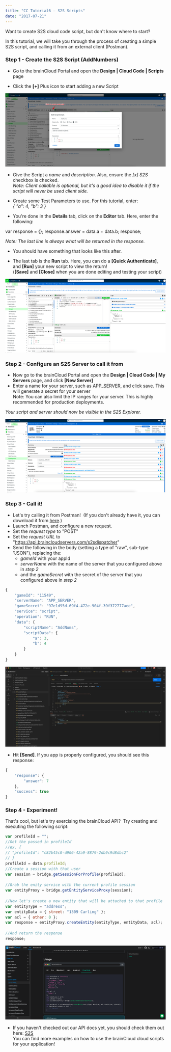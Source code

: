 ```yaml
---
title: "CC Tutorial6 – S2S Scripts"
date: "2017-07-21"
---
```


Want to create S2S cloud code script, but don't know where to start?

In this tutorial, we will take you through the process of creating a simple S2S script, and calling it from an external client (Postman).

### Step 1 - Create the S2S Script (AddNumbers)

-   Go to the brainCloud Portal and open the **Design | Cloud Code | Scripts** page

-   Click the **[+]** Plus icon to start adding a new Script

[![](images/S2S-Details.png)](images/S2S-Details.png)

-   Give the Script a _name_ and _description_. Also, ensure the _[x] S2S_ checkbox is checked.  
     _Note: Client callable is optional, but it's a good idea to disable it if the script will never be used client side._

-   Create some Test Parameters to use. For this tutorial, enter:  
     _{ "a": 4, "b": 3 }_

-   You're done in the **Details** tab, click on the **Editor** tab. Here, enter the following:

var response = {};
response.answer = data.a + data.b;
response;

_Note: The last line is always what will be returned in the response._

-   You should have something that looks like this after.

-   The last tab is the **Run** tab. Here, you can do a **[Quick Authenticate]**, and **[Run]** your new script to view the return!  
     (**[Save]** and **[Close]** when you are done editing and testing your script)

[![](images/S2S-RunScript.png)](images/S2S-RunScript.png)

### Step 2 - Configure an S2S Server to call it from

-   Now go to the brainCloud Portal and open the **Design | Cloud Code | My Servers** page, and click **[New Server]**
-   Enter a name for your server, such as APP_SERVER, and click save. This will generate a secret for your server  
     Note: You can also limit the IP ranges for your server. This is highly recommended for production deployments.

_Your script and server should now be visible in the S2S Explorer._

[![](images/S2S-Explorer-1.png)](images/S2S-Explorer-1.png)

### Step 3 - Call it!

-   Let's try calling it from Postman!  (If you don't already have it, you can download it from [here](https://www.getpostman.com).)
-   Launch Postman, and configure a new request.
-   Set the _request type_ to "POST"
-   Set the _request URL_ to "https://api.braincloudservers.com/s2sdispatcher"
-   Send the following in the body (setting a type of "raw", sub-type "JSON"), replacing the:
    -   _gameId_ with your appId
    -   _serverName_ with the name of the server that you configured above in _step 2_
    -   and the _gameSecret_ with the secret of the server that you configured above in _step 2_

```js
{
    "gameId": "11549",
    "serverName": "APP_SERVER",
    "gameSecret": "97e1d95d-69f4-472e-904f-39f372777aee",
    "service": "script",
    "operation": "RUN",
    "data": {
        "scriptName": "AddNums",
        "scriptData": {
            "a": 3,
            "b": 4
        }
    }
}
```

[![](images/S2S-PostMan.png)](images/S2S-PostMan.png)

-   Hit **[Send]**. If you app is properly configured, you should see this response:

```js
{
    "response": {
        "answer": 7
    },
    "success": true
}
```

### Step 4 - Experiment!

That's cool, but let's try exercising the brainCloud API?  Try creating and executing the following script:

```js
var profileId = "";
//Get the passed in profileId
//ex. {
// "profileId": "c82b45c0-d906-42a9-8879-2db9c9d8dbc2"
// }
profileId = data.profileId;
//Create a session with that user
var session = bridge.getSessionForProfile(profileId);

//Grab the enity service with the current profile session
var entityProxy = bridge.getEntityServiceProxy(session);

//Now let's create a new entity that will be attached to that profile
var entityType = "address";
var entityData = { street: "1309 Carling" };
var acl = { other: 0 };
var response = entityProxy.createEntity(entityType, entityData, acl);

//And return the response
response;
```

[![](images/S2S-Documentation.png)](images/S2S-Documentation.png)

-   If you haven't checked out our API docs yet, you should check them out here: [S2S](/api/s2s)  
     You can find more examples on how to use the brainCloud cloud scripts for your application!
